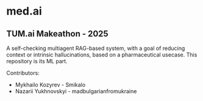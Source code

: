 # med.ai
## TUM.ai Makeathon - 2025
A self-checking multiagent RAG-based system, with a goal of reducing context or intrinsic hallucinations, based on a pharmaceutical usecase. This repository is its ML part. 

Contributors:
* Mykhailo Kozyrev - Smikalo
* Nazarii Yukhnovskyi - madbulgarianfromukraine
